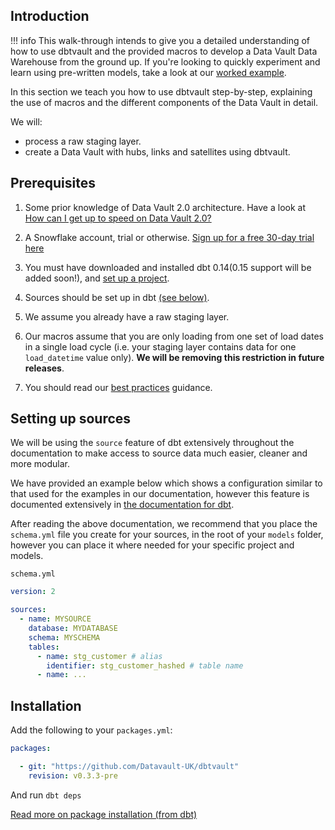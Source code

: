 ## Introduction

!!! info
    This walk-through intends to give you a detailed understanding of how to use 
    dbtvault and the provided macros to develop a Data Vault Data Warehouse from the ground up. 
    If you're looking to quickly experiment and learn using pre-written models, 
    take a look at our [worked example](workedexample.md).

In this section we teach you how to use dbtvault step-by-step, explaining the use of macros and the
different components of the Data Vault in detail.

We will:

- process a raw staging layer.
- create a Data Vault with hubs, links and satellites using dbtvault.

## Prerequisites 

1. Some prior knowledge of Data Vault 2.0 architecture. Have a look at
[How can I get up to speed on Data Vault 2.0?](index.md#how-can-i-get-up-to-speed-on-data-vault-20)

2. A Snowflake account, trial or otherwise. [Sign up for a free 30-day trial here](https://trial.snowflake.com/ab/)

3. You must have downloaded and installed dbt 0.14(0.15 support will be added soon!), 
and [set up a project](https://docs.getdbt.com/v0.14.0/docs/dbt-projects).

4. Sources should be set up in dbt [(see below)](#setting-up-sources).

5. We assume you already have a raw staging layer.

6. Our macros assume that you are only loading from one set of load dates in a single load cycle (i.e. your staging layer
contains data for one ```load_datetime``` value only). **We will be removing this restriction in future releases**.

7. You should read our [best practices](bestpractices.md) guidance.

## Setting up sources

We will be using the ```source``` feature of dbt extensively throughout the documentation to make access to source
data much easier, cleaner and more modular.

We have provided an example below which shows a configuration similar to that used for the examples in our documentation, 
however this feature is documented extensively in [the documentation for dbt](https://docs.getdbt.com/v0.14.0/docs/using-sources).

After reading the above documentation, we recommend that you place the ```schema.yml``` file you create for your sources, 
in the root of your ```models``` folder, however you can place it where needed for your specific project and models.

```schema.yml```

```yaml
version: 2

sources:
  - name: MYSOURCE
    database: MYDATABASE
    schema: MYSCHEMA
    tables:
      - name: stg_customer # alias
        identifier: stg_customer_hashed # table name
      - name: ...
```

## Installation 

Add the following to your ```packages.yml```:

```yaml
packages:

  - git: "https://github.com/Datavault-UK/dbtvault"
    revision: v0.3.3-pre
```

And run 
```dbt deps```

[Read more on package installation (from dbt)](https://docs.getdbt.com/v0.14.0/docs/package-management)